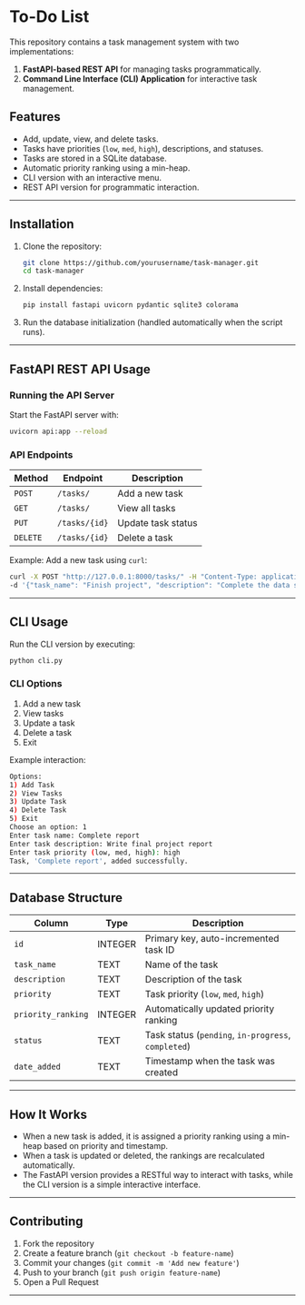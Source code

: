 # To-Do List

This repository contains a task management system with two implementations:
1. **FastAPI-based REST API** for managing tasks programmatically.
2. **Command Line Interface (CLI) Application** for interactive task management.

## Features
- Add, update, view, and delete tasks.
- Tasks have priorities (`low`, `med`, `high`), descriptions, and statuses.
- Tasks are stored in a SQLite database.
- Automatic priority ranking using a min-heap.
- CLI version with an interactive menu.
- REST API version for programmatic interaction.

---

## Installation

1. Clone the repository:
   ```sh
   git clone https://github.com/yourusername/task-manager.git
   cd task-manager
   ```
2. Install dependencies:
   ```sh
   pip install fastapi uvicorn pydantic sqlite3 colorama
   ```
3. Run the database initialization (handled automatically when the script runs).

---

## FastAPI REST API Usage

### Running the API Server
Start the FastAPI server with:
```sh
uvicorn api:app --reload
```

### API Endpoints
| Method | Endpoint          | Description                         |
|--------|------------------|-------------------------------------|
| `POST` | `/tasks/`        | Add a new task                     |
| `GET`  | `/tasks/`        | View all tasks                     |
| `PUT`  | `/tasks/{id}`    | Update task status                 |
| `DELETE` | `/tasks/{id}`  | Delete a task                      |

Example: Add a new task using `curl`:
```sh
curl -X POST "http://127.0.0.1:8000/tasks/" -H "Content-Type: application/json" \
-d '{"task_name": "Finish project", "description": "Complete the data science project", "priority": "high"}'
```

---

## CLI Usage
Run the CLI version by executing:
```sh
python cli.py
```

### CLI Options
1. Add a new task
2. View tasks
3. Update a task
4. Delete a task
5. Exit

Example interaction:
```sh
Options:
1) Add Task
2) View Tasks
3) Update Task
4) Delete Task
5) Exit
Choose an option: 1
Enter task name: Complete report
Enter task description: Write final project report
Enter task priority (low, med, high): high
Task, 'Complete report', added successfully.
```

---

## Database Structure
| Column          | Type    | Description                                |
|----------------|--------|--------------------------------------------|
| `id`          | INTEGER | Primary key, auto-incremented task ID     |
| `task_name`   | TEXT    | Name of the task                          |
| `description` | TEXT    | Description of the task                   |
| `priority`    | TEXT    | Task priority (`low`, `med`, `high`)      |
| `priority_ranking` | INTEGER | Automatically updated priority ranking |
| `status`      | TEXT    | Task status (`pending`, `in-progress`, `completed`) |
| `date_added`  | TEXT    | Timestamp when the task was created       |

---

## How It Works
- When a new task is added, it is assigned a priority ranking using a min-heap based on priority and timestamp.
- When a task is updated or deleted, the rankings are recalculated automatically.
- The FastAPI version provides a RESTful way to interact with tasks, while the CLI version is a simple interactive interface.

---

## Contributing
1. Fork the repository
2. Create a feature branch (`git checkout -b feature-name`)
3. Commit your changes (`git commit -m 'Add new feature'`)
4. Push to your branch (`git push origin feature-name`)
5. Open a Pull Request

---

